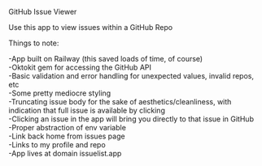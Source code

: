 GitHub Issue Viewer

Use this app to view issues within a GitHub Repo

Things to note:

-App built on Railway (this saved loads of time, of course) <br>
-Oktokit gem for accessing the GitHub API <br>
-Basic validation and error handling for unexpected values, invalid repos, etc <br>
-Some pretty mediocre styling <br>
-Truncating issue body for the sake of aesthetics/cleanliness, with indication that full issue is available by clicking <br>
-Clicking an issue in the app will bring you directly to that issue in GitHub <br>
-Proper abstraction of env variable <br>
-Link back home from issues page <br>
-Links to my profile and repo <br>
-App lives at domain issuelist.app
